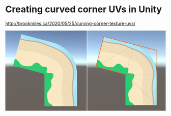 # Creating curved corner UVs in Unity

http://brookmiles.ca/2020/05/25/curving-corner-texture-uvs/

![](smooth-corner.png)
